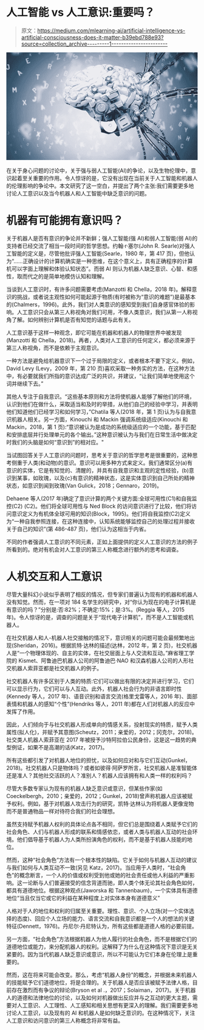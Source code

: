 # 人工智能 vs 人工意识:重要吗？

> 原文：<https://medium.com/mlearning-ai/artificial-intelligence-vs-artificial-consciousness-does-it-matter-b39ebd788e93?source=collection_archive---------1----------------------->

![](img/efa5a03d91dda2e442845fe3d9ba25d6.png)

在关于身心问题的讨论中，关于强与弱人工智能(AI)的争论，以及生物伦理中，意识起着至关重要的作用。令人惊讶的是，它没有出现在当前关于人工智能和机器人的伦理影响的争论中。本文研究了这一空白，并提出了两个主张:我们需要更多地讨论人工意识以及当今机器人和人工智能中缺乏意识的问题。

# 机器有可能拥有意识吗？

关于机器人是否有意识的争论并不新鲜；强人工智能(强 AI)和弱人工智能(弱 AI)的支持者已经交流了相当一段时间的哲学思想。约翰·r·塞尔(John R. Searle)对强人工智能的定义是，尽管他批评强人工智能(Searle，1980 年，第 417 页)，但他认为“……正确设计的计算机确实是一种思维，在这个意义上，具有正确程序的计算机可以字面上理解和体验认知状态”。而弱 AI 则认为机器人缺乏意识、心智、和感性，取而代之的是简单地模仿认知和理解。

当谈到人工意识时，有许多问题需要考虑(Manzotti 和 Chella，2018 年)。解释意识的挑战，或者说主观性如何可能起源于物质(有时被称为“意识的难题”)是最基本的(Chalmers，1996)。此外，我们对人类意识的感知受到我们自身感官体验的影响。人工意识只会从第三人称视角对我们可用，不像人类意识，我们从第一人称视角了解。如何辨别计算机是否有知觉的话题与此有关。

人工意识基于这样一种观念，即它可能在机器和机器人的物理世界中被发现(Manzotti 和 Chella，2018)。再者，人类对人工意识的任何定义，都必须来源于第三人称视角，而不是依赖于主观意识。

一种方法是避免给机器意识下一个过于局限的定义，或者根本不要下定义。例如，David Levy (Levy，2009 年，第 210 页)喜欢采取一种务实的方法，在这种方法中，有必要就我们所指的意识达成广泛的共识，并建议，“让我们简单地使用这个词并继续下去。”

其他人专注于自我意识。“这些基本原则和方法将使机器人能够了解他们的环境，认识到他们在做什么，采取适当和及时的举措，从他们自己的经验中学习，并表明他们知道他们已经学习和如何学习，”Chatila 等人(2018 年，第 1 页)认为与自我意识机器人相关。另一方面，Kinouchi 和 Mackin 强调系统级适应(Kinouchi 和 Mackin，2018，第 1 页):“意识被认为是成功的系统级适应的一个功能，基于匹配和安排底层并行处理单元的各个输出。”这种意识被认为与我们在日常生活中做决定时我们的头脑是如何“意识到”的相对应。"

当试图回答关于人工意识的问题时，思考关于意识的哲学思考是很重要的，这种思考侧重于人类(和动物)的意识。意识可以用多种方式来定义。我们通常区分(a)有意识的实体，它是有知觉的、清醒的，并具有自我意识和主观的定性经验，(b)意识到某事，如玫瑰，以及{c}有意识的精神状态，这是实体意识到自己所处的精神状态，如意识到闻到玫瑰(Van Gulick，2018；Gennaro，2019)。

Dehaene 等人(2017 年)确定了意识计算的两个关键方面:全球可用性(C1)和自我监控(C2) (C2)。他们将全球可用性与 Ned Block 的访问意识进行了比较，他们将访问意识定义为有机体全球可用的知识(Block，1995)。他们将自我监控(C2)定义为“一种自我参照连接，在这种连接中，认知系统能够监控自己的处理过程并接收关于自己的知识”(第 486-487 页)，他们认为这相当于内省。

不同的作者强调人工意识的不同元素，正如上面提供的定义人工意识的方法的例子所看到的。绝对有机会对人工意识的第三人称概念进行额外的思考和调查。

# **人机交互和人工意识**

尽管大量科幻小说似乎表明了相反的情况，但专家们普遍认为现有的机器和机器人没有知觉。然而，在一项对 184 名学生的研究中，对“你认为现在的电子计算机是有意识的吗？”分别是:否:82%；不确定:15%；是:3%。(Reggia 等人，2015 年)。令人惊讶的是，调查的问题是关于“现代电子计算机”，而不是人工智能或机器人。

在社交机器人和人-机器人社交接触的情况下，意识相关的问题可能会最频繁地出现(Sheridan，2016)。根据凯特·达林的描述(达林，2012 年，第 2 页)，社交机器人是“一个物理体现的、自主的实体，在社交层面上与人交流和互动。”麻省理工学院的 Kismet、阿鲁迪巴机器人公司的阿鲁迪巴·NAO 和汉森机器人公司的人形社交机器人索菲亚都是社交机器人的例子。

社交机器人有许多区别于人类的特质:它们可以做出有限的决定并进行学习，它们可以显示行为，它们可以与人互动。此外，机器人社会行为的非语言即时性(Kennedy 等人，2017 年)、语音识别和语言交流(格里戈雷等人，2016 年)、面部表情和机器人的感知“个性”(Hendriks 等人，2011 年)都在人们对机器人的反应中发挥了作用。

因此，人们倾向于与社交机器人形成单向的情感关系，投射现实的特质，赋予人类属性(拟人化)，并赋予其意图(Scheutz，2011；亲爱的，2012；冈克尔，2018)。社交类人机器人索菲亚在 2017 年被授予沙特阿拉伯公民身份，这是这一趋势的典型例证，如果不是高潮的话(Katz，2017)。

所有这些都引发了对机器人地位的担忧，以及如何应对和与它们互动(Gunkel，2018)。社交机器人只是物体吗？或者如彼得·阿萨罗所言，社交机器人是准智能体还是准人？其他社交活跃的人？准别人？机器人应该拥有和人类一样的权利吗？

尽管大多数专家认为现有的机器人缺乏意识或意识，但某些作家(如 Coeckelbergh，2010；亲爱的，2012；Gunkel，2018)曾声称机器人应该被赋予权利。例如，基于对机器人攻击行为的研究，凯特·达林认为将机器人更像宠物而不是普通物品一样对待符合我们的社会理想。

虽然支持赋予机器人权利的具体论点各不相同，但它们总是围绕着人类赋予它们的社会角色、人们与机器人形成的联系和情感依恋，或者人类与机器人互动的社会环境。他们倡导基于机器人为人类所扮演角色的权利，而不是基于机器人技能的地位。

然而，这种“社会角色”方法有一个根本性的缺陷。它关于如何与机器人互动的建议与我们如何与人类互动不一致(另见 Katz，2017)。当应用于人类时，“社会角色”的概念断言，一个人的价值或权利受到他或她的社会责任或他人利益的严重影响。这一论断与人们普遍接受的信念背道而驰，即人类个体无论其社会角色如何，都具有道德地位。根据这种观点(Jaworska 和 Tannenbaum)，一个实体具有道德地位“当且仅当它或它的利益在某种程度上对实体本身有道德意义”

人格对于人的地位和权利的归属至关重要。理性、意识、个人立场(对一个实体选择的态度)、回应个人立场的能力、语言交流和自我意识都是一个人的想法的关键特征(Dennett，1976)。丹尼尔·丹尼特认为，所有这些都是道德人格的必要前提。

另一方面，“社会角色”方法根据机器人为他人履行的社会角色，而不是根据它们的道德地位或能力，来分配机器人的权利。这解释了为什么在这种情况下意识是无关紧要的。因为当代机器人缺乏意识或意识，所以不可能认为它们本身在伦理上是重要的。

然而，这在将来可能会改变。那么，考虑“机器人身份”的概念，并根据未来机器人的技能赋予它们道德地位，将是合理的。关于机器人是否应该被赋予法律人格，目前存在激烈而有争议的辩论(Bryson et al .，2017；Solaiman，2017)。关于机器人的道德和法律地位的讨论，以及如何对机器做出反应并与之互动的更大主题，需要对人工意识、人工理性、人工感知和相关思想有更深入的理解。我们需要更多地讨论人工意识，以及现有的 AI 和机器人是如何缺乏意识的。在这种情况下，关注人工意识和访问意识的第三人称概念将非常有益。